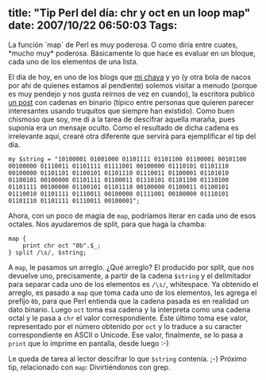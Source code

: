 title: "Tip Perl del día: chr y oct en un loop map"
date: 2007/10/22 06:50:03
Tags:
---
<p>La función `map` de Perl es muy poderosa. O como diría entre cuates, *mucho muy* poderosa. Básicamente lo que hace es evaluar en un bloque, cada uno de los elementos de una lista.

El día de hoy, en uno de los blogs que <a href="http://www.maggit.com.mx" target="_blank">mi chava</a> y yo (y otra bola de nacos por ahí de quienes estamos al pendiente) solemos visitar a menudo (porque es muy pendejo y nos gusta reírnos de vez en cuando), la escritora publicó <a href="http://plaqueta.blogspot.com/2007/10/ceros-y-unos-todo-bajo-control.html" target="_blank">un post</a> con cadenas en binario (típico entre personas que quieren parecer interesantes usando truquitos que siempre han existido). Como buen chismoso que soy, me di a la tarea de descifrar aquella maraña, pues suponía era un mensaje oculto. Como el resultado de dicha cadena es irrelevante aquí, crearé otra diferente que servirá para ejemplificar el tip del día.
</p>

    my $string = "10100001 01001000 01101111 01101100 01100001 00101100 00100000 01110011 01101111 01111001 00100000 01110101 01101110 00100000 01101101 01100101 01101110 01110011 01100001 01101010 01100101 00100000 01101111 01100011 01110101 01101100 01110100 01101111 00100000 01100101 01101110 00100000 01100011 01100101 01110010 01101111 01110011 00100000 01111001 00100000 01110101 01101110 01101111 01110011 00100001";


Ahora, con un poco de magia de `map`, podríamos iterar en cada uno de esos octales. Nos ayudaremos de split, para que haga la chamba:

    map {
        print chr oct "0b".$_;
    } split /\s/, $string;

A `map`, le pasamos un arreglo. ¿Qué arreglo? El producido por split, que nos devuelve uno, precisamente, a partir de la cadena `$string` y el delimitador para separar cada uno de los elementos es `/\s/`, whitespace. Ya obtenido el arreglo, es pasado a `map` que toma cada uno de los elementos, les agrega el prefijo `0b`, para que Perl entienda que la cadena pasada es en realidad un dato binario. Luego `oct` toma esa cadena y la interpreta como una cadena octal y le pasa a `chr` el valor correspondiente. Éste último toma ese valor, representado por el número obtenido por `oct` y lo traduce a su caracter correspondiente en ASCII o Unicode. Ese valor, finalmente, se lo pasa a `print` que lo imprime en pantalla, desde luego :-)

Le queda de tarea al lector descifrar lo que `$string` contenía. ;-) Próximo tip, relacionado con `map`: Divirtiéndonos con grep.
